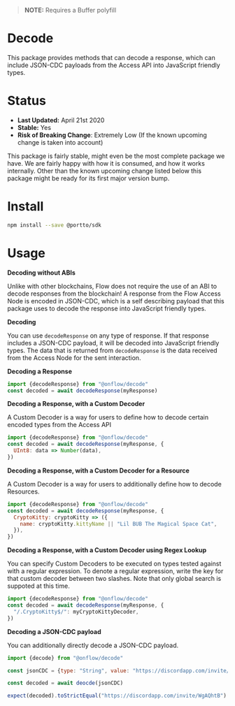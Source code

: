 > **NOTE:** Requires a Buffer polyfill

# Decode

This package provides methods that can decode a response, which can include JSON-CDC payloads from the Access API into JavaScript friendly types.

# Status

- **Last Updated:** April 21st 2020
- **Stable:** Yes
- **Risk of Breaking Change**: Extremely Low (If the known upcoming change is taken into account)

This package is fairly stable, might even be the most complete package we have.
We are fairly happy with how it is consumed, and how it works internally.
Other than the known upcoming change listed below this package might be ready for its first major version bump.

# Install

```bash
npm install --save @portto/sdk
```

# Usage

**Decoding without ABIs**

Unlike with other blockchains, Flow does not require the use of an ABI to decode responses from the blockchain! A response from the Flow Access Node is encoded in JSON-CDC, which is a self describing payload that this package uses to decode the response into JavaScript friendly types.

**Decoding**

You can use `decodeResponse` on any type of response. If that response includes a JSON-CDC payload, it will be decoded into JavaScript friendly types. The data that is returned from `decodeResponse` is the data received from the Access Node for the sent interaction.

**Decoding a Response**

```javascript
import {decodeResponse} from "@onflow/decode"
const decoded = await decodeResponse(myResponse)
```

**Decoding a Response, with a Custom Decoder**

A Custom Decoder is a way for users to define how to decode certain encoded types from the Access API

```javascript
import {decodeResponse} from "@onflow/decode"
const decoded = await decodeResponse(myResponse, {
  UInt8: data => Number(data),
})
```

**Decoding a Response, with a Custom Decoder for a Resource**

A Custom Decoder is a way for users to additionally define how to decode Resources.

```javascript
import {decodeResponse} from "@onflow/decode"
const decoded = await decodeResponse(myResponse, {
  CryptoKitty: cryptoKitty => ({
    name: cryptoKitty.kittyName || "Lil BUB The Magical Space Cat",
  }),
})
```

**Decoding a Response, with a Custom Decoder using Regex Lookup**

You can specify Custom Decoders to be executed on types tested against with a regular expression.
To denote a regular expression, write the key for that custom decoder between two slashes. Note that
only global search is suppoted at this time.

```javascript
import {decodeResponse} from "@onflow/decode"
const decoded = await decodeResponse(myResponse, {
  "/.CryptoKitty$/": myCryptoKittyDecoder,
})
```

**Decoding a JSON-CDC payload**

You can additionally directly decode a JSON-CDC payload.

```javascript
import {decode} from "@onflow/decode"

const jsonCDC = {type: "String", value: "https://discordapp.com/invite/WgAQhtB"}

const decoded = await deocde(jsonCDC)

expect(decoded).toStrictEqual("https://discordapp.com/invite/WgAQhtB")
```
